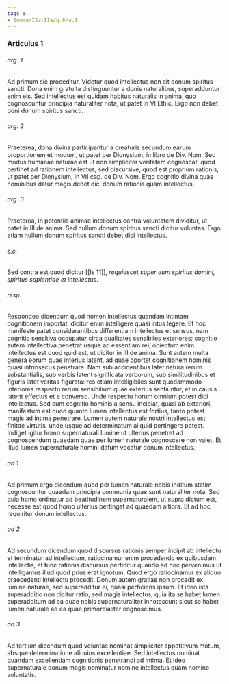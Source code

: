 ```yaml
---
tags : 
- Summa/IIa-IIæ/q.8/a.1
---
```


### Articulus 1

###### arg. 1
Ad primum sic proceditur. Videtur quod intellectus non sit donum spiritus sancti. Dona enim gratuita distinguuntur a donis naturalibus, superadduntur enim eis. Sed intellectus est quidam habitus naturalis in anima, quo cognoscuntur principia naturaliter nota, ut patet in VI Ethic. Ergo non debet poni donum spiritus sancti.

###### arg. 2
Praeterea, dona divina participantur a creaturis secundum earum proportionem et modum, ut patet per Dionysium, in libro de Div. Nom. Sed modus humanae naturae est ut non simpliciter veritatem cognoscat, quod pertinet ad rationem intellectus, sed discursive, quod est proprium rationis, ut patet per Dionysium, in VII cap. de Div. Nom. Ergo cognitio divina quae hominibus datur magis debet dici donum rationis quam intellectus.

###### arg. 3
Praeterea, in potentiis animae intellectus contra voluntatem dividitur, ut patet in III de anima. Sed nullum donum spiritus sancti dicitur voluntas. Ergo etiam nullum donum spiritus sancti debet dici intellectus.

###### s.c.
Sed contra est quod dicitur [[Is 11]], *requiescet super eum spiritus domini, spiritus sapientiae et intellectus*.

###### resp.
Respondeo dicendum quod nomen intellectus quandam intimam cognitionem importat, dicitur enim intelligere quasi intus legere. Et hoc manifeste patet considerantibus differentiam intellectus et sensus, nam cognitio sensitiva occupatur circa qualitates sensibiles exteriores; cognitio autem intellectiva penetrat usque ad essentiam rei, obiectum enim intellectus est quod quid est, ut dicitur in III de anima. Sunt autem multa genera eorum quae interius latent, ad quae oportet cognitionem hominis quasi intrinsecus penetrare. Nam sub accidentibus latet natura rerum substantialis, sub verbis latent significata verborum, sub similitudinibus et figuris latet veritas figurata: res etiam intelligibiles sunt quodammodo interiores respectu rerum sensibilium quae exterius sentiuntur, et in causis latent effectus et e converso. Unde respectu horum omnium potest dici intellectus. Sed cum cognitio hominis a sensu incipiat, quasi ab exteriori, manifestum est quod quanto lumen intellectus est fortius, tanto potest magis ad intima penetrare. Lumen autem naturale nostri intellectus est finitae virtutis, unde usque ad determinatum aliquid pertingere potest. Indiget igitur homo supernaturali lumine ut ulterius penetret ad cognoscendum quaedam quae per lumen naturale cognoscere non valet. Et illud lumen supernaturale homini datum vocatur donum intellectus.

###### ad 1
Ad primum ergo dicendum quod per lumen naturale nobis inditum statim cognoscuntur quaedam principia communia quae sunt naturaliter nota. Sed quia homo ordinatur ad beatitudinem supernaturalem, ut supra dictum est, necesse est quod homo ulterius pertingat ad quaedam altiora. Et ad hoc requiritur donum intellectus.

###### ad 2
Ad secundum dicendum quod discursus rationis semper incipit ab intellectu et terminatur ad intellectum, ratiocinamur enim procedendo ex quibusdam intellectis, et tunc rationis discursus perficitur quando ad hoc pervenimus ut intelligamus illud quod prius erat ignotum. Quod ergo ratiocinamur ex aliquo praecedenti intellectu procedit. Donum autem gratiae non procedit ex lumine naturae, sed superadditur ei, quasi perficiens ipsum. Et ideo ista superadditio non dicitur ratio, sed magis intellectus, quia ita se habet lumen superadditum ad ea quae nobis supernaturaliter innotescunt sicut se habet lumen naturale ad ea quae primordialiter cognoscimus.

###### ad 3
Ad tertium dicendum quod voluntas nominat simpliciter appetitivum motum, absque determinatione alicuius excellentiae. Sed intellectus nominat quandam excellentiam cognitionis penetrandi ad intima. Et ideo supernaturale donum magis nominatur nomine intellectus quam nomine voluntatis.

